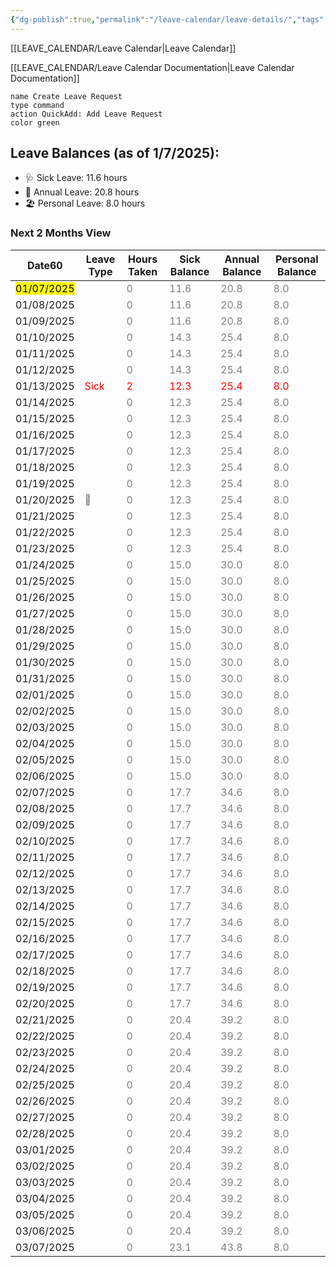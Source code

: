 ```yaml
---
{"dg-publish":true,"permalink":"/leave-calendar/leave-details/","tags":["Work","Projects"],"noteIcon":"","created":"2025-01-02 4:45:56 pm","updated":"2025-01-03 9:53:32 am"}
---
```



[[LEAVE_CALENDAR/Leave Calendar\|Leave Calendar]]

[[LEAVE_CALENDAR/Leave Calendar Documentation\|Leave Calendar Documentation]]

```button
name Create Leave Request
type command
action QuickAdd: Add Leave Request
color green
```


<p><span><h2 data-heading="**Leave Balances (as of 1/7/2025):**" dir="auto"><strong>Leave Balances (as of 1/7/2025):</strong></h2>
<ul>
<li dir="auto">🩺 Sick Leave: 11.6 hours  </li>
<li dir="auto">🌴 Annual Leave: 20.8 hours  </li>
<li dir="auto">🏖️ Personal Leave: 8.0 hours</li>
</ul></span></p>

### Next 2 Months View
<div><table class="dataview table-view-table"><thead class="table-view-thead"><tr class="table-view-tr-header"><th class="table-view-th"><span>Date</span><span class="dataview small-text">60</span></th><th class="table-view-th"><span>Leave Type</span></th><th class="table-view-th"><span>Hours Taken</span></th><th class="table-view-th"><span>Sick Balance</span></th><th class="table-view-th"><span>Annual Balance</span></th><th class="table-view-th"><span>Personal Balance</span></th></tr></thead><tbody class="table-view-tbody"><tr><td><span><span style="background-color: yellow; color: black;">01/07/2025</span></span></td><td><span><span style="color:gray">  </span></span></td><td><span><span style="color:gray">0</span></span></td><td><span><span style="color:gray">11.6</span></span></td><td><span><span style="color:gray">20.8</span></span></td><td><span><span style="color:gray">8.0</span></span></td></tr><tr><td><span><span style="">01/08/2025</span></span></td><td><span><span style="color:gray">  </span></span></td><td><span><span style="color:gray">0</span></span></td><td><span><span style="color:gray">11.6</span></span></td><td><span><span style="color:gray">20.8</span></span></td><td><span><span style="color:gray">8.0</span></span></td></tr><tr><td><span><span style="">01/09/2025</span></span></td><td><span><span style="color:gray">  </span></span></td><td><span><span style="color:gray">0</span></span></td><td><span><span style="color:gray">11.6</span></span></td><td><span><span style="color:gray">20.8</span></span></td><td><span><span style="color:gray">8.0</span></span></td></tr><tr><td><span><span style="">01/10/2025</span></span></td><td><span><span style="color:gray">  </span></span></td><td><span><span style="color:gray">0</span></span></td><td><span><span style="color:gray">14.3</span></span></td><td><span><span style="color:gray">25.4</span></span></td><td><span><span style="color:gray">8.0</span></span></td></tr><tr><td><span><span style="">01/11/2025</span></span></td><td><span><span style="color:gray">  </span></span></td><td><span><span style="color:gray">0</span></span></td><td><span><span style="color:gray">14.3</span></span></td><td><span><span style="color:gray">25.4</span></span></td><td><span><span style="color:gray">8.0</span></span></td></tr><tr><td><span><span style="">01/12/2025</span></span></td><td><span><span style="color:gray">  </span></span></td><td><span><span style="color:gray">0</span></span></td><td><span><span style="color:gray">14.3</span></span></td><td><span><span style="color:gray">25.4</span></span></td><td><span><span style="color:gray">8.0</span></span></td></tr><tr><td><span><span style="">01/13/2025</span></span></td><td><span><span style="color:red">Sick </span></span></td><td><span><span style="color:red">2</span></span></td><td><span><span style="color:red">12.3</span></span></td><td><span><span style="color:red">25.4</span></span></td><td><span><span style="color:red">8.0</span></span></td></tr><tr><td><span><span style="">01/14/2025</span></span></td><td><span><span style="color:gray">  </span></span></td><td><span><span style="color:gray">0</span></span></td><td><span><span style="color:gray">12.3</span></span></td><td><span><span style="color:gray">25.4</span></span></td><td><span><span style="color:gray">8.0</span></span></td></tr><tr><td><span><span style="">01/15/2025</span></span></td><td><span><span style="color:gray">  </span></span></td><td><span><span style="color:gray">0</span></span></td><td><span><span style="color:gray">12.3</span></span></td><td><span><span style="color:gray">25.4</span></span></td><td><span><span style="color:gray">8.0</span></span></td></tr><tr><td><span><span style="">01/16/2025</span></span></td><td><span><span style="color:gray">  </span></span></td><td><span><span style="color:gray">0</span></span></td><td><span><span style="color:gray">12.3</span></span></td><td><span><span style="color:gray">25.4</span></span></td><td><span><span style="color:gray">8.0</span></span></td></tr><tr><td><span><span style="">01/17/2025</span></span></td><td><span><span style="color:gray">  </span></span></td><td><span><span style="color:gray">0</span></span></td><td><span><span style="color:gray">12.3</span></span></td><td><span><span style="color:gray">25.4</span></span></td><td><span><span style="color:gray">8.0</span></span></td></tr><tr><td><span><span style="">01/18/2025</span></span></td><td><span><span style="color:gray">  </span></span></td><td><span><span style="color:gray">0</span></span></td><td><span><span style="color:gray">12.3</span></span></td><td><span><span style="color:gray">25.4</span></span></td><td><span><span style="color:gray">8.0</span></span></td></tr><tr><td><span><span style="">01/19/2025</span></span></td><td><span><span style="color:gray">  </span></span></td><td><span><span style="color:gray">0</span></span></td><td><span><span style="color:gray">12.3</span></span></td><td><span><span style="color:gray">25.4</span></span></td><td><span><span style="color:gray">8.0</span></span></td></tr><tr><td><span><span style="">01/20/2025</span></span></td><td><span><span style="color:gray">  🎉</span></span></td><td><span><span style="color:gray">0</span></span></td><td><span><span style="color:gray">12.3</span></span></td><td><span><span style="color:gray">25.4</span></span></td><td><span><span style="color:gray">8.0</span></span></td></tr><tr><td><span><span style="">01/21/2025</span></span></td><td><span><span style="color:gray">  </span></span></td><td><span><span style="color:gray">0</span></span></td><td><span><span style="color:gray">12.3</span></span></td><td><span><span style="color:gray">25.4</span></span></td><td><span><span style="color:gray">8.0</span></span></td></tr><tr><td><span><span style="">01/22/2025</span></span></td><td><span><span style="color:gray">  </span></span></td><td><span><span style="color:gray">0</span></span></td><td><span><span style="color:gray">12.3</span></span></td><td><span><span style="color:gray">25.4</span></span></td><td><span><span style="color:gray">8.0</span></span></td></tr><tr><td><span><span style="">01/23/2025</span></span></td><td><span><span style="color:gray">  </span></span></td><td><span><span style="color:gray">0</span></span></td><td><span><span style="color:gray">12.3</span></span></td><td><span><span style="color:gray">25.4</span></span></td><td><span><span style="color:gray">8.0</span></span></td></tr><tr><td><span><span style="">01/24/2025</span></span></td><td><span><span style="color:gray">  </span></span></td><td><span><span style="color:gray">0</span></span></td><td><span><span style="color:gray">15.0</span></span></td><td><span><span style="color:gray">30.0</span></span></td><td><span><span style="color:gray">8.0</span></span></td></tr><tr><td><span><span style="">01/25/2025</span></span></td><td><span><span style="color:gray">  </span></span></td><td><span><span style="color:gray">0</span></span></td><td><span><span style="color:gray">15.0</span></span></td><td><span><span style="color:gray">30.0</span></span></td><td><span><span style="color:gray">8.0</span></span></td></tr><tr><td><span><span style="">01/26/2025</span></span></td><td><span><span style="color:gray">  </span></span></td><td><span><span style="color:gray">0</span></span></td><td><span><span style="color:gray">15.0</span></span></td><td><span><span style="color:gray">30.0</span></span></td><td><span><span style="color:gray">8.0</span></span></td></tr><tr><td><span><span style="">01/27/2025</span></span></td><td><span><span style="color:gray">  </span></span></td><td><span><span style="color:gray">0</span></span></td><td><span><span style="color:gray">15.0</span></span></td><td><span><span style="color:gray">30.0</span></span></td><td><span><span style="color:gray">8.0</span></span></td></tr><tr><td><span><span style="">01/28/2025</span></span></td><td><span><span style="color:gray">  </span></span></td><td><span><span style="color:gray">0</span></span></td><td><span><span style="color:gray">15.0</span></span></td><td><span><span style="color:gray">30.0</span></span></td><td><span><span style="color:gray">8.0</span></span></td></tr><tr><td><span><span style="">01/29/2025</span></span></td><td><span><span style="color:gray">  </span></span></td><td><span><span style="color:gray">0</span></span></td><td><span><span style="color:gray">15.0</span></span></td><td><span><span style="color:gray">30.0</span></span></td><td><span><span style="color:gray">8.0</span></span></td></tr><tr><td><span><span style="">01/30/2025</span></span></td><td><span><span style="color:gray">  </span></span></td><td><span><span style="color:gray">0</span></span></td><td><span><span style="color:gray">15.0</span></span></td><td><span><span style="color:gray">30.0</span></span></td><td><span><span style="color:gray">8.0</span></span></td></tr><tr><td><span><span style="">01/31/2025</span></span></td><td><span><span style="color:gray">  </span></span></td><td><span><span style="color:gray">0</span></span></td><td><span><span style="color:gray">15.0</span></span></td><td><span><span style="color:gray">30.0</span></span></td><td><span><span style="color:gray">8.0</span></span></td></tr><tr><td><span><span style="">02/01/2025</span></span></td><td><span><span style="color:gray">  </span></span></td><td><span><span style="color:gray">0</span></span></td><td><span><span style="color:gray">15.0</span></span></td><td><span><span style="color:gray">30.0</span></span></td><td><span><span style="color:gray">8.0</span></span></td></tr><tr><td><span><span style="">02/02/2025</span></span></td><td><span><span style="color:gray">  </span></span></td><td><span><span style="color:gray">0</span></span></td><td><span><span style="color:gray">15.0</span></span></td><td><span><span style="color:gray">30.0</span></span></td><td><span><span style="color:gray">8.0</span></span></td></tr><tr><td><span><span style="">02/03/2025</span></span></td><td><span><span style="color:gray">  </span></span></td><td><span><span style="color:gray">0</span></span></td><td><span><span style="color:gray">15.0</span></span></td><td><span><span style="color:gray">30.0</span></span></td><td><span><span style="color:gray">8.0</span></span></td></tr><tr><td><span><span style="">02/04/2025</span></span></td><td><span><span style="color:gray">  </span></span></td><td><span><span style="color:gray">0</span></span></td><td><span><span style="color:gray">15.0</span></span></td><td><span><span style="color:gray">30.0</span></span></td><td><span><span style="color:gray">8.0</span></span></td></tr><tr><td><span><span style="">02/05/2025</span></span></td><td><span><span style="color:gray">  </span></span></td><td><span><span style="color:gray">0</span></span></td><td><span><span style="color:gray">15.0</span></span></td><td><span><span style="color:gray">30.0</span></span></td><td><span><span style="color:gray">8.0</span></span></td></tr><tr><td><span><span style="">02/06/2025</span></span></td><td><span><span style="color:gray">  </span></span></td><td><span><span style="color:gray">0</span></span></td><td><span><span style="color:gray">15.0</span></span></td><td><span><span style="color:gray">30.0</span></span></td><td><span><span style="color:gray">8.0</span></span></td></tr><tr><td><span><span style="">02/07/2025</span></span></td><td><span><span style="color:gray">  </span></span></td><td><span><span style="color:gray">0</span></span></td><td><span><span style="color:gray">17.7</span></span></td><td><span><span style="color:gray">34.6</span></span></td><td><span><span style="color:gray">8.0</span></span></td></tr><tr><td><span><span style="">02/08/2025</span></span></td><td><span><span style="color:gray">  </span></span></td><td><span><span style="color:gray">0</span></span></td><td><span><span style="color:gray">17.7</span></span></td><td><span><span style="color:gray">34.6</span></span></td><td><span><span style="color:gray">8.0</span></span></td></tr><tr><td><span><span style="">02/09/2025</span></span></td><td><span><span style="color:gray">  </span></span></td><td><span><span style="color:gray">0</span></span></td><td><span><span style="color:gray">17.7</span></span></td><td><span><span style="color:gray">34.6</span></span></td><td><span><span style="color:gray">8.0</span></span></td></tr><tr><td><span><span style="">02/10/2025</span></span></td><td><span><span style="color:gray">  </span></span></td><td><span><span style="color:gray">0</span></span></td><td><span><span style="color:gray">17.7</span></span></td><td><span><span style="color:gray">34.6</span></span></td><td><span><span style="color:gray">8.0</span></span></td></tr><tr><td><span><span style="">02/11/2025</span></span></td><td><span><span style="color:gray">  </span></span></td><td><span><span style="color:gray">0</span></span></td><td><span><span style="color:gray">17.7</span></span></td><td><span><span style="color:gray">34.6</span></span></td><td><span><span style="color:gray">8.0</span></span></td></tr><tr><td><span><span style="">02/12/2025</span></span></td><td><span><span style="color:gray">  </span></span></td><td><span><span style="color:gray">0</span></span></td><td><span><span style="color:gray">17.7</span></span></td><td><span><span style="color:gray">34.6</span></span></td><td><span><span style="color:gray">8.0</span></span></td></tr><tr><td><span><span style="">02/13/2025</span></span></td><td><span><span style="color:gray">  </span></span></td><td><span><span style="color:gray">0</span></span></td><td><span><span style="color:gray">17.7</span></span></td><td><span><span style="color:gray">34.6</span></span></td><td><span><span style="color:gray">8.0</span></span></td></tr><tr><td><span><span style="">02/14/2025</span></span></td><td><span><span style="color:gray">  </span></span></td><td><span><span style="color:gray">0</span></span></td><td><span><span style="color:gray">17.7</span></span></td><td><span><span style="color:gray">34.6</span></span></td><td><span><span style="color:gray">8.0</span></span></td></tr><tr><td><span><span style="">02/15/2025</span></span></td><td><span><span style="color:gray">  </span></span></td><td><span><span style="color:gray">0</span></span></td><td><span><span style="color:gray">17.7</span></span></td><td><span><span style="color:gray">34.6</span></span></td><td><span><span style="color:gray">8.0</span></span></td></tr><tr><td><span><span style="">02/16/2025</span></span></td><td><span><span style="color:gray">  </span></span></td><td><span><span style="color:gray">0</span></span></td><td><span><span style="color:gray">17.7</span></span></td><td><span><span style="color:gray">34.6</span></span></td><td><span><span style="color:gray">8.0</span></span></td></tr><tr><td><span><span style="">02/17/2025</span></span></td><td><span><span style="color:gray">  </span></span></td><td><span><span style="color:gray">0</span></span></td><td><span><span style="color:gray">17.7</span></span></td><td><span><span style="color:gray">34.6</span></span></td><td><span><span style="color:gray">8.0</span></span></td></tr><tr><td><span><span style="">02/18/2025</span></span></td><td><span><span style="color:gray">  </span></span></td><td><span><span style="color:gray">0</span></span></td><td><span><span style="color:gray">17.7</span></span></td><td><span><span style="color:gray">34.6</span></span></td><td><span><span style="color:gray">8.0</span></span></td></tr><tr><td><span><span style="">02/19/2025</span></span></td><td><span><span style="color:gray">  </span></span></td><td><span><span style="color:gray">0</span></span></td><td><span><span style="color:gray">17.7</span></span></td><td><span><span style="color:gray">34.6</span></span></td><td><span><span style="color:gray">8.0</span></span></td></tr><tr><td><span><span style="">02/20/2025</span></span></td><td><span><span style="color:gray">  </span></span></td><td><span><span style="color:gray">0</span></span></td><td><span><span style="color:gray">17.7</span></span></td><td><span><span style="color:gray">34.6</span></span></td><td><span><span style="color:gray">8.0</span></span></td></tr><tr><td><span><span style="">02/21/2025</span></span></td><td><span><span style="color:gray">  </span></span></td><td><span><span style="color:gray">0</span></span></td><td><span><span style="color:gray">20.4</span></span></td><td><span><span style="color:gray">39.2</span></span></td><td><span><span style="color:gray">8.0</span></span></td></tr><tr><td><span><span style="">02/22/2025</span></span></td><td><span><span style="color:gray">  </span></span></td><td><span><span style="color:gray">0</span></span></td><td><span><span style="color:gray">20.4</span></span></td><td><span><span style="color:gray">39.2</span></span></td><td><span><span style="color:gray">8.0</span></span></td></tr><tr><td><span><span style="">02/23/2025</span></span></td><td><span><span style="color:gray">  </span></span></td><td><span><span style="color:gray">0</span></span></td><td><span><span style="color:gray">20.4</span></span></td><td><span><span style="color:gray">39.2</span></span></td><td><span><span style="color:gray">8.0</span></span></td></tr><tr><td><span><span style="">02/24/2025</span></span></td><td><span><span style="color:gray">  </span></span></td><td><span><span style="color:gray">0</span></span></td><td><span><span style="color:gray">20.4</span></span></td><td><span><span style="color:gray">39.2</span></span></td><td><span><span style="color:gray">8.0</span></span></td></tr><tr><td><span><span style="">02/25/2025</span></span></td><td><span><span style="color:gray">  </span></span></td><td><span><span style="color:gray">0</span></span></td><td><span><span style="color:gray">20.4</span></span></td><td><span><span style="color:gray">39.2</span></span></td><td><span><span style="color:gray">8.0</span></span></td></tr><tr><td><span><span style="">02/26/2025</span></span></td><td><span><span style="color:gray">  </span></span></td><td><span><span style="color:gray">0</span></span></td><td><span><span style="color:gray">20.4</span></span></td><td><span><span style="color:gray">39.2</span></span></td><td><span><span style="color:gray">8.0</span></span></td></tr><tr><td><span><span style="">02/27/2025</span></span></td><td><span><span style="color:gray">  </span></span></td><td><span><span style="color:gray">0</span></span></td><td><span><span style="color:gray">20.4</span></span></td><td><span><span style="color:gray">39.2</span></span></td><td><span><span style="color:gray">8.0</span></span></td></tr><tr><td><span><span style="">02/28/2025</span></span></td><td><span><span style="color:gray">  </span></span></td><td><span><span style="color:gray">0</span></span></td><td><span><span style="color:gray">20.4</span></span></td><td><span><span style="color:gray">39.2</span></span></td><td><span><span style="color:gray">8.0</span></span></td></tr><tr><td><span><span style="">03/01/2025</span></span></td><td><span><span style="color:gray">  </span></span></td><td><span><span style="color:gray">0</span></span></td><td><span><span style="color:gray">20.4</span></span></td><td><span><span style="color:gray">39.2</span></span></td><td><span><span style="color:gray">8.0</span></span></td></tr><tr><td><span><span style="">03/02/2025</span></span></td><td><span><span style="color:gray">  </span></span></td><td><span><span style="color:gray">0</span></span></td><td><span><span style="color:gray">20.4</span></span></td><td><span><span style="color:gray">39.2</span></span></td><td><span><span style="color:gray">8.0</span></span></td></tr><tr><td><span><span style="">03/03/2025</span></span></td><td><span><span style="color:gray">  </span></span></td><td><span><span style="color:gray">0</span></span></td><td><span><span style="color:gray">20.4</span></span></td><td><span><span style="color:gray">39.2</span></span></td><td><span><span style="color:gray">8.0</span></span></td></tr><tr><td><span><span style="">03/04/2025</span></span></td><td><span><span style="color:gray">  </span></span></td><td><span><span style="color:gray">0</span></span></td><td><span><span style="color:gray">20.4</span></span></td><td><span><span style="color:gray">39.2</span></span></td><td><span><span style="color:gray">8.0</span></span></td></tr><tr><td><span><span style="">03/05/2025</span></span></td><td><span><span style="color:gray">  </span></span></td><td><span><span style="color:gray">0</span></span></td><td><span><span style="color:gray">20.4</span></span></td><td><span><span style="color:gray">39.2</span></span></td><td><span><span style="color:gray">8.0</span></span></td></tr><tr><td><span><span style="">03/06/2025</span></span></td><td><span><span style="color:gray">  </span></span></td><td><span><span style="color:gray">0</span></span></td><td><span><span style="color:gray">20.4</span></span></td><td><span><span style="color:gray">39.2</span></span></td><td><span><span style="color:gray">8.0</span></span></td></tr><tr><td><span><span style="">03/07/2025</span></span></td><td><span><span style="color:gray">  </span></span></td><td><span><span style="color:gray">0</span></span></td><td><span><span style="color:gray">23.1</span></span></td><td><span><span style="color:gray">43.8</span></span></td><td><span><span style="color:gray">8.0</span></span></td></tr></tbody></table></div>

